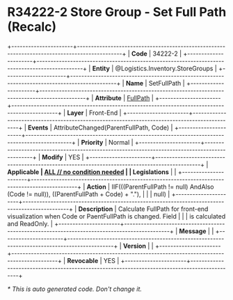 ﻿---
erp.type: front-end-business-rule
erp.entity: Logistics.Inventory.StoreGroups
---

# R34222-2 Store Group - Set Full Path (Recalc)
+----------------------+----------------------------------------------------------------------------------------------+
| **Code**             | 34222-2                                                                                      |
+----------------------+----------------------------------------------------------------------------------------------+
| **Entity**           | @Logistics.Inventory.StoreGroups                                                             |
+----------------------+----------------------------------------------------------------------------------------------+
| **Name**             | SetFullPath                                                                                  |
+----------------------+----------------------------------------------------------------------------------------------+
| **Attribute**        | [FullPath](../entities/Logistics.Inventory.StoreGroups.md#fullpath)                          |
+----------------------+----------------------------------------------------------------------------------------------+
| **Layer**            | Front-End                                                                                    |
+----------------------+----------------------------------------------------------------------------------------------+
| **Events**           | AttributeChanged(ParentFullPath, Code)                                                       |
+----------------------+----------------------------------------------------------------------------------------------+
| **Priority**         | Normal                                                                                       |
+----------------------+----------------------------------------------------------------------------------------------+
| **Modify**           | YES                                                                                          |
+----------------------+----------------------------------------------------------------------------------------------+
| **Applicable         | [ALL // no condition needed](xref:applicable-legislations)                                   |
| Legislations**       |                                                                                              |
+----------------------+----------------------------------------------------------------------------------------------+
| **Action**           | IIF(((ParentFullPath != null) AndAlso (Code != null)), ((ParentFullPath + Code) + "."),      |
|                      | null)                                                                                        |
+----------------------+----------------------------------------------------------------------------------------------+
| **Description**      | Calculate FullPath for front-end visualization when Code or PaentFullPath is changed. Field  |
|                      | is calculated and ReadOnly.                                                                  |
+----------------------+----------------------------------------------------------------------------------------------+
| **Message**          |                                                                                              |
+----------------------+----------------------------------------------------------------------------------------------+
| **Version**          |                                                                                              |
+----------------------+----------------------------------------------------------------------------------------------+
| **Revocable**        | YES                                                                                          |
+----------------------+----------------------------------------------------------------------------------------------+

*\* This is auto generated code. Don't change it.*
